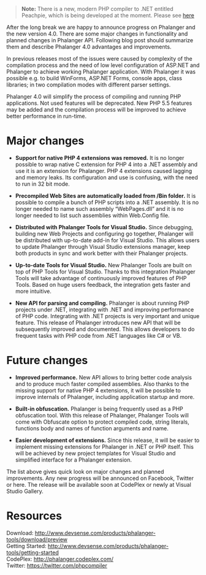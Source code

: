 > **Note:** There is a new, modern PHP compiler to .NET entitled Peachpie, which is being developed at the moment. Please see [here](www.github.com/iolevel/peachpie)

After the long break we are happy to announce progress on Phalanger and the new version 4.0. There are some major changes in functionality and planned changes in Phalanger API. Following blog post should summarize them and describe Phalanger 4.0 advantages and improvements.

In previous releases most of the issues were caused by complexity of the compilation process and the need of low level configuration of ASP.NET and Phalanger to achieve working Phalanger application. With Phalanger it was possible e.g. to build WinForms, ASP.NET Forms, console apps, class libraries; in two compilation modes with different parser settings.

Phalanger 4.0 will simplify the process of compiling and running PHP applications. Not used features will be deprecated. New PHP 5.5 features may be added and the compilation process will be improved to achieve better performance in run-time.

# Major changes

- **Support for native PHP 4 extensions was removed.** It is no longer possible to wrap native C extension for PHP 4 into a .NET assembly and use it is an extension for Phalanger. PHP 4 extensions caused lagging and memory leaks. Its configuration and use is confusing, with the need to run in 32 bit mode.

- **Precompiled Web Sites are automatically loaded from /Bin folder.** It is possible to compile a bunch of PHP scripts into a .NET assembly. It is no longer needed to name such assembly “WebPages.dll” and it is no longer needed to list such assemblies within Web.Config file.

- **Distributed with Phalanger Tools for Visual Studio.** Since debugging, building new Web Projects and configuring go together, Phalanger will be distributed with up-to-date add-in for Visual Studio. This allows users to update Phalanger through Visual Studio extensions manager, keep both products in sync and work better with their Phalanger projects.

- **Up-to-date Tools for Visual Studio.** New Phalanger Tools are built on top of PHP Tools for Visual Studio. Thanks to this integration Phalanger Tools will take advantage of continuously improved features of PHP Tools. Based on huge users feedback, the integration gets faster and more intuitive.

- **New API for parsing and compiling.** Phalanger is about running PHP projects under .NET, integrating with .NET and improving performance of PHP code. Integrating with .NET projects is very important and unique feature. This release of Phalanger introduces new API that will be subsequently improved and documented. This allows developers to do frequent tasks with PHP code from .NET languages like C# or VB.

# Future changes

- **Improved performance.** New API allows to bring better code analysis and to produce much faster compiled assemblies. Also thanks to the missing support for native PHP 4 extensions, it will be possible to improve internals of Phalanger, including application startup and more.

- **Built-in obfuscation.** Phalanger is being frequently used as a PHP obfuscation tool. With this release of Phalanger, Phalanger Tools will come with Obfuscate option to protect compiled code, string literals, functions body and names of function arguments and name.

- **Easier development of extensions.** Since this release, it will be easier to implement missing extensions for Phalanger in .NET or PHP itself. This will be achieved by new project templates for Visual Studio and simplified interface for a Phalanger extension.

The list above gives quick look on major changes and planned improvements. Any new progress will be announced on Facebook, Twitter or here. The release will be available soon at CodePlex or newly at Visual Studio Gallery.

# Resources

Download: http://www.devsense.com/products/phalanger-tools/download/preview  
Getting Started: http://www.devsense.com/products/phalanger-tools/getting-started  
CodePlex: http://phalanger.codeplex.com/  
Twitter: https://twitter.com/phpcompiler
